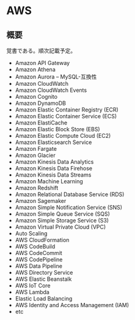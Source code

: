 # AWS

## 概要
覚書である。順次記載予定。

- Amazon API Gateway
- Amazon Athena
- Amazon Aurora – MySQL-互換性
- Amazon CloudWatch
- Amazon CloudWatch Events
- Amazon Cognito
- Amazon DynamoDB
- Amazon Elastic Container Registry (ECR)
- Amazon Elastic Container Service (ECS)
- Amazon ElastiCache
- Amazon Elastic Block Store (EBS)
- Amazon Elastic Compute Cloud (EC2)
- Amazon Elasticsearch Service
- Amazon Fargate
- Amazon Glacier
- Amazon Kinesis Data Analytics
- Amazon Kinesis Data Firehose
- Amazon Kinesis Data Streams
- Amazon Machine Learning
- Amazon Redshift
- Amazon Relational Database Service (RDS)
- Amazon Sagemaker
- Amazon Simple Notification Service (SNS)
- Amazon Simple Queue Service (SQS)
- Amazon Simple Storage Service (S3)
- Amazon Virtual Private Cloud (VPC)
- Auto Scaling
- AWS CloudFormation
- AWS CodeBuild
- AWS CodeCommit
- AWS CodePipeline
- AWS Data Pipeline
- AWS Directory Service
- AWS Elastic Beanstalk
- AWS IoT Core
- AWS Lambda
- Elastic Load Balancing
- AWS Identity and Access Management (IAM)
- etc
